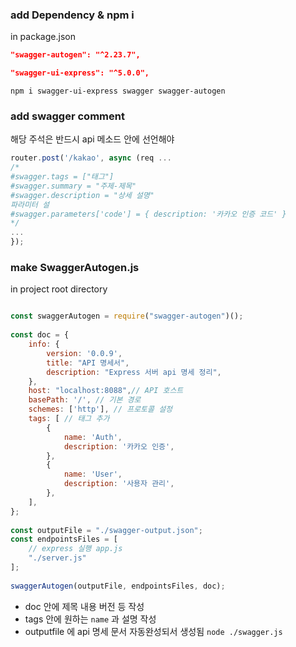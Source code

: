 
### add Dependency & npm i
in package.json
```json title:'package.json'
"swagger-autogen": "^2.23.7",

"swagger-ui-express": "^5.0.0",
```

```shell
npm i swagger-ui-express swagger swagger-autogen 
```
### add swagger comment
해당 주석은 반드시 api 메소드 안에 선언해야

```js
router.post('/kakao', async (req ...
/*
#swagger.tags = ["태그"]  
#swagger.summary = "주제-제목"
#swagger.description = "상세 설명"  
파라미터 설
#swagger.parameters['code'] = { description: '카카오 인증 코드' }
*/
...
});

```


### make SwaggerAutogen.js
in project root directory

```js title:'SwaggerAutogen.js'

const swaggerAutogen = require("swagger-autogen")();  
  
const doc = {  
    info: {  
        version: '0.0.9',  
        title: "API 명세서",  
        description: "Express 서버 api 명세 정리",  
    },  
    host: "localhost:8088",// API 호스트  
    basePath: '/', // 기본 경로  
    schemes: ['http'], // 프로토콜 설정  
    tags: [ // 태그 추가  
        {  
            name: 'Auth',  
            description: '카카오 인증',  
        },  
        {  
            name: 'User',  
            description: '사용자 관리',  
        },  
    ],  
};  
  
const outputFile = "./swagger-output.json";  
const endpointsFiles = [  
	// express 실행 app.js
    "./server.js"  
];  
  
swaggerAutogen(outputFile, endpointsFiles, doc);
```

- doc 안에 제목 내용 버전 등 작성
- tags 안에 원하는 `name` 과 설명 작성
- outputfile 에 api 명세 문서 자동완성되서 생성됨 `node ./swagger.js`
